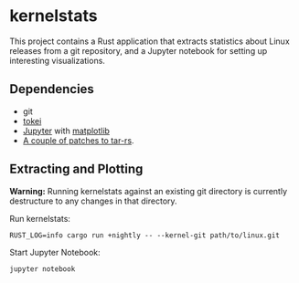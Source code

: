 # kernelstats

This project contains a Rust application that extracts statistics about Linux releases from
a git repository, and a Jupyter notebook for setting up interesting visualizations.

## Dependencies

 * git
 * [tokei](https://github.com/Aaronepower/tokei)
 * [Jupyter](http://jupyter.org/) with [matplotlib](https://matplotlib.org/)
 * [A couple of patches to tar-rs](https://github.com/alexcrichton/tar-rs/pulls/udoprog).

## Extracting and Plotting

**Warning:** Running kernelstats against an existing git directory is currently destructure to any
changes in that directory.

Run kernelstats:

```
RUST_LOG=info cargo run +nightly -- --kernel-git path/to/linux.git
```

Start Jupyter Notebook:

```
jupyter notebook
```
